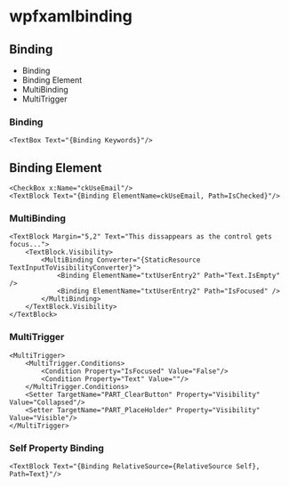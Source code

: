 # wpfxamlbinding

## Binding
- Binding
- Binding Element
- MultiBinding
- MultiTrigger
### Binding

```xaml
<TextBox Text="{Binding Keywords}"/>
```

## Binding Element
```xaml
<CheckBox x:Name="ckUseEmail"/>
<TextBlock Text="{Binding ElementName=ckUseEmail, Path=IsChecked}"/>
```
### MultiBinding
```xaml
<TextBlock Margin="5,2" Text="This dissappears as the control gets focus...">
    <TextBlock.Visibility>
        <MultiBinding Converter="{StaticResource TextInputToVisibilityConverter}">
            <Binding ElementName="txtUserEntry2" Path="Text.IsEmpty" />
            <Binding ElementName="txtUserEntry2" Path="IsFocused" />
        </MultiBinding>
    </TextBlock.Visibility>
</TextBlock>
```
### MultiTrigger
```xaml
<MultiTrigger>
    <MultiTrigger.Conditions>
        <Condition Property="IsFocused" Value="False"/>
        <Condition Property="Text" Value=""/>
    </MultiTrigger.Conditions>
    <Setter TargetName="PART_ClearButton" Property="Visibility" Value="Collapsed"/>
    <Setter TargetName="PART_PlaceHolder" Property="Visibility" Value="Visible"/>
</MultiTrigger>
```
### Self Property Binding
```xaml
<TextBlock Text="{Binding RelativeSource={RelativeSource Self}, Path=Text}"/>
```
